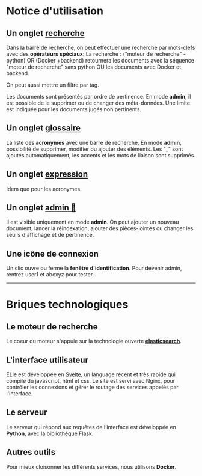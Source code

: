 # Notice d'utilisation

## Un onglet [recherche](search)

Dans la barre de recherche, on peut effectuer une recherche par mots-clefs avec des **opérateurs spéciaux**:
La recherche : ("moteur de recherche" -python) OR (Docker +backend) retournera les documents avec la séquence "moteur de recherche" sans python OU les documents avec Docker et backend.

On peut aussi mettre un filtre par tag.

Les documents sont présentés par ordre de pertinence. En mode **admin**, il est possible de le supprimer ou de changer des méta-données.
Une limite est indiquée pour les documents jugés non pertinents.

## Un onglet [glossaire](glossary)

La liste des **acronymes** avec une barre de recherche. En mode **admin**, possibilité de supprimer, modifier ou ajouter des éléments. Les "\_" sont ajoutés automatiquement, les accents et les mots de liaison sont supprimés.

## Un onglet [expression](expression)

Idem que pour les acronymes.

## Un onglet [admin 👤](admin)

Il est visible uniquement en mode **admin**. On peut ajouter un nouveau document, lancer la réindexation, ajouter des pièces-jointes ou changer les seuils d'affichage et de pertinence.

##  Une icône de connexion
Un clic ouvre ou ferme la **fenêtre d'identification**. Pour devenir admin, rentrez user1 et abcxyz pour tester.

---
# Briques technologiques

## Le moteur de recherche
Le coeur du moteur s'appuie sur la technologie ouverte [**elasticsearch**](https://elasticsearch.com).

## L'interface utilisateur
ELle est développée en [Svelte](https://svelte.dev), un language récent et très rapide qui compile du javascript, html et css.
Le site est servi avec Nginx, pour contrôler les connexions et gérer le routage des services appelés par l'interface.

## Le serveur
Le serveur qui répond aux requêtes de l’interface est développée en **Python**, avec la bibliothèque Flask.

## Autres outils
Pour mieux cloisonner les différents services, nous utilisons **Docker**.
